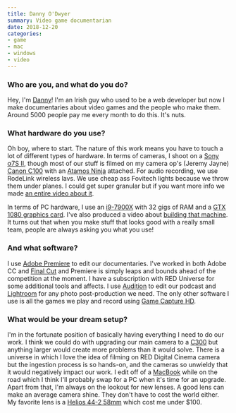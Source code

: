 ```yaml
---
title: Danny O'Dwyer
summary: Video game documentarian
date: 2018-12-20
categories:
- game
- mac
- windows
- video
---
```


### Who are you, and what do you do?

Hey, I'm [Danny](https://www.noclip.video/ "Danny's website.")! I'm an Irish guy who used to be a web developer but now I make documentaries about video games and the people who make them. Around 5000 people pay me every month to do this. It's nuts.

### What hardware do you use?

Oh boy, where to start. The nature of this work means you have to touch a lot of different types of hardware. In terms of cameras, I shoot on a [Sony α7S II][a7s-ii], though most of our stuff is filmed on my camera op's (Jeremy Jayne) [Canon C100][eos-c100] with an [Atamos Ninja][ninja] attached. For audio recording, we use RodeLink wireless lavs. We use cheap ass Fovitech lights because we throw them under planes. I could get super granular but if you want more info we made [an entire video about it](https://www.youtube.com/watch?v=BzcH2d0GSIY "A YouTube video about Noclip's camera equipment.").

In terms of PC hardware, I use an [i9-7900X][core-i9-7900x] with 32 gigs of RAM and a [GTX 1080 graphics card][geforce-gtx-1080]. I've also produced a video about [building that machine](https://www.youtube.com/watch?v=rcZUAxQqd0Q "Danny's YouTube video showing his PC build."). It turns out that when you make stuff that looks good with a really small team, people are always asking you what you use!

### And what software?

I use [Adobe Premiere][premiere] to edit our documentaries. I've worked in both Adobe CC and [Final Cut][final-cut-pro] and Premiere is simply leaps and bounds ahead of the competition at the moment. I have a subscription with RED Universe for some additional tools and affects. I use [Audition][] to edit our podcast and [Lightroom][] for any photo post-production we need. The only other software I use is all the games we play and record using [Game Capture HD][game-capture-hd].

### What would be your dream setup?

I'm in the fortunate position of basically having everything I need to do our work. I think we could do with upgrading our main camera to a [C300][eos-c300] but anything larger would create more problems than it would solve. There is a universe in which I love the idea of filming on RED Digital Cinema camera but the ingestion process is so hands-on, and the cameras so unwieldy that it would negatively impact our work. I edit off of a [MacBook][macbook.2] while on the road which I think I'll probably swap for a PC when it's time for an upgrade. Apart from that, I'm always on the lookout for new lenses. A good lens can make an average camera shine. They don't have to cost the world either. My favorite lens is a [Helios 44-2 58mm][44-2-58mm-f2] which cost me under $100.

[44-2-58mm-f2]: http://vintage-camera-lenses.com/helios-44-2-58mm-f2/ "A camera lens."
[a7s-ii]: https://www.sony.com/electronics/interchangeable-lens-cameras/ilce-7sm2 "A 12.2 megapixel mirrorless camera."
[audition]: https://creative.adobe.com/products/audition "An audio editing software suite."
[core-i9-7900x]: https://www.intel.com/content/www/us/en/products/processors/core/x-series/i9-7900x.html "A computer processor."
[eos-c100]: https://www.usa.canon.com/internet/portal/us/home/products/details/cameras/cinema-eos/eos-c100 "A digital video camera."
[eos-c300]: https://www.usa.canon.com/cusa/professional/products/professional_cameras/cinema_eos_cameras/eos_c300 "A 35mm digital video camera."
[final-cut-pro]: https://en.wikipedia.org/wiki/Final_Cut_Pro "A nonlinear video editor."
[game-capture-hd]: https://www.elgato.com/en/gaming/game-capture-hd "A device for recording video game console gameplay."
[geforce-gtx-1080]: https://www.nvidia.com/en-us/geforce/products/10series/geforce-gtx-1080/ "A graphics card."
[lightroom]: https://www.adobe.com/products/photoshop-lightroom.html "Photo management and editing software."
[macbook.2]: https://en.wikipedia.org/wiki/MacBook_(2015_version) "A very thin 12 inch laptop."
[ninja]: https://www.atomos.com/ninja/ "A digital video device for DSLR cameras."
[premiere]: https://www.adobe.com/products/premiere.html "A video editing suite."
